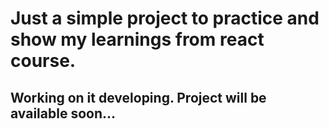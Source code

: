# Just a simple project to practice and show my learnings from react course.
## Working on it developing. Project will be available soon... 